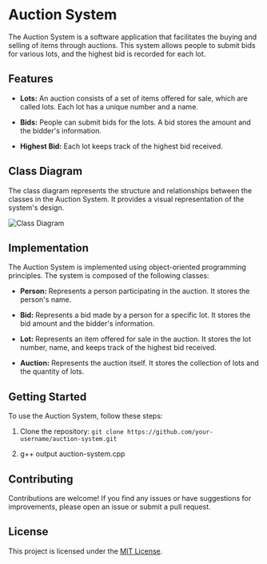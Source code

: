 # Auction System

The Auction System is a software application that facilitates the buying and selling of items through auctions. This system allows people to submit bids for various lots, and the highest bid is recorded for each lot.

## Features

- **Lots:** An auction consists of a set of items offered for sale, which are called lots. Each lot has a unique number and a name.

- **Bids:** People can submit bids for the lots. A bid stores the amount and the bidder's information.

- **Highest Bid:** Each lot keeps track of the highest bid received.

## Class Diagram

The class diagram represents the structure and relationships between the classes in the Auction System. It provides a visual representation of the system's design.

![Class Diagram](/path/to/class-diagram.png)

## Implementation

The Auction System is implemented using object-oriented programming principles. The system is composed of the following classes:

- **Person:** Represents a person participating in the auction. It stores the person's name.

- **Bid:** Represents a bid made by a person for a specific lot. It stores the bid amount and the bidder's information.

- **Lot:** Represents an item offered for sale in the auction. It stores the lot number, name, and keeps track of the highest bid received.

- **Auction:** Represents the auction itself. It stores the collection of lots and the quantity of lots.

## Getting Started

To use the Auction System, follow these steps:

1. Clone the repository: `git clone https://github.com/your-username/auction-system.git`

2. g++ output auction-system.cpp
## Contributing

Contributions are welcome! If you find any issues or have suggestions for improvements, please open an issue or submit a pull request.

## License

This project is licensed under the [MIT License](/path/to/license-file).
